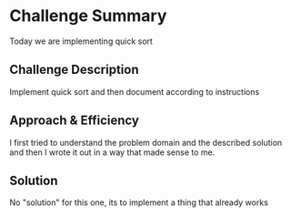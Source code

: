 # Challenge Summary
Today we are implementing quick sort

## Challenge Description
Implement quick sort and then document according to instructions 

## Approach & Efficiency
<!-- What approach did you take? Why? What is the Big O space/time for this approach? -->
I first tried to understand the problem domain and the described solution and then I wrote it out in a way that made sense to me.

## Solution
No "solution" for this one, its to implement a thing that already works 